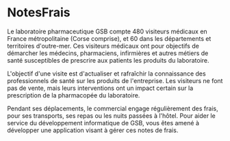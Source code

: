 # NotesFrais

Le laboratoire pharmaceutique GSB compte 480 visiteurs médicaux en France métropolitaine (Corse comprise), et 60 dans les départements et territoires d'outre-mer. Ces visiteurs médicaux ont pour objectifs de démarcher les médecins, pharmaciens, infirmières et autres métiers de santé susceptibles de prescrire aux patients les produits du laboratoire.

L'objectif d'une visite est d'actualiser et rafraîchir la connaissance des professionnels de santé sur les produits de l'entreprise. Les visiteurs ne font pas de vente, mais leurs interventions ont un impact certain sur la prescription de la pharmacopée du laboratoire.

Pendant ses déplacements, le commercial engage régulièrement des frais, pour ses transports, ses repas ou les nuits passées à l'hôtel. 
Pour aider le service du développement informatique de GSB, vous êtes amené à développer une application visant à gérer ces notes de frais.
